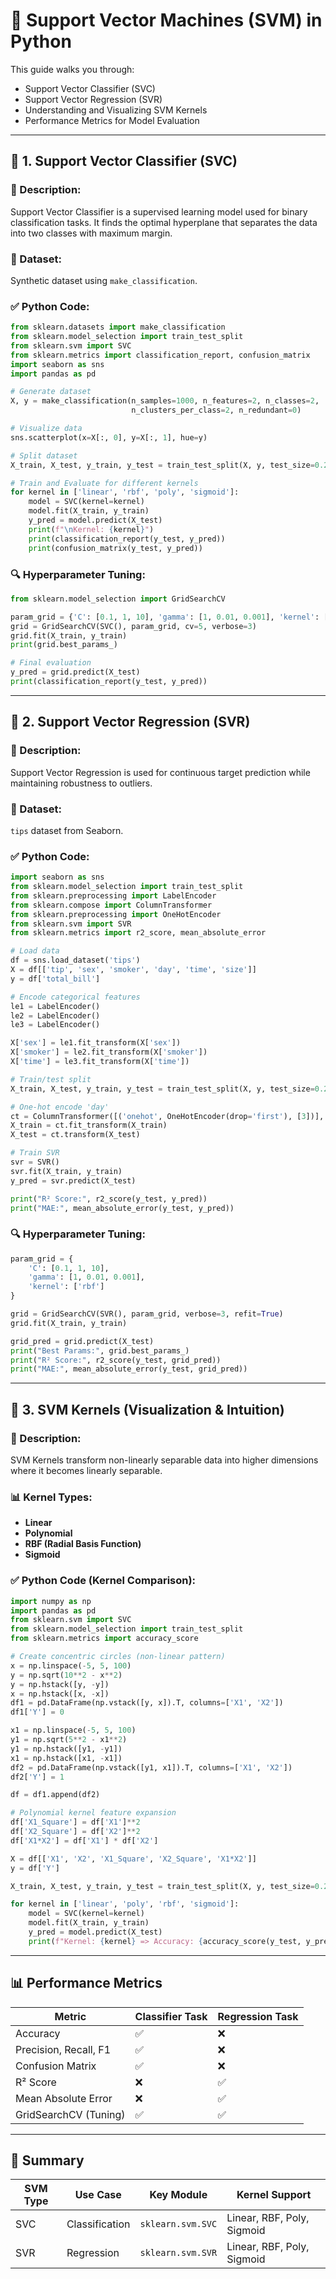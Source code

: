 
# 📘 Support Vector Machines (SVM) in Python

This guide walks you through:

- Support Vector Classifier (SVC)
- Support Vector Regression (SVR)
- Understanding and Visualizing SVM Kernels
- Performance Metrics for Model Evaluation

---

## 📌 1. Support Vector Classifier (SVC)

### 🧠 Description:
Support Vector Classifier is a supervised learning model used for binary classification tasks. It finds the optimal hyperplane that separates the data into two classes with maximum margin.

### 🧪 Dataset:
Synthetic dataset using `make_classification`.

### ✅ Python Code:
```python
from sklearn.datasets import make_classification
from sklearn.model_selection import train_test_split
from sklearn.svm import SVC
from sklearn.metrics import classification_report, confusion_matrix
import seaborn as sns
import pandas as pd

# Generate dataset
X, y = make_classification(n_samples=1000, n_features=2, n_classes=2,
                           n_clusters_per_class=2, n_redundant=0)

# Visualize data
sns.scatterplot(x=X[:, 0], y=X[:, 1], hue=y)

# Split dataset
X_train, X_test, y_train, y_test = train_test_split(X, y, test_size=0.25, random_state=10)

# Train and Evaluate for different kernels
for kernel in ['linear', 'rbf', 'poly', 'sigmoid']:
    model = SVC(kernel=kernel)
    model.fit(X_train, y_train)
    y_pred = model.predict(X_test)
    print(f"\nKernel: {kernel}")
    print(classification_report(y_test, y_pred))
    print(confusion_matrix(y_test, y_pred))
```

### 🔍 Hyperparameter Tuning:
```python
from sklearn.model_selection import GridSearchCV

param_grid = {'C': [0.1, 1, 10], 'gamma': [1, 0.01, 0.001], 'kernel': ['rbf']}
grid = GridSearchCV(SVC(), param_grid, cv=5, verbose=3)
grid.fit(X_train, y_train)
print(grid.best_params_)

# Final evaluation
y_pred = grid.predict(X_test)
print(classification_report(y_test, y_pred))
```

---

## 📌 2. Support Vector Regression (SVR)

### 🧠 Description:
Support Vector Regression is used for continuous target prediction while maintaining robustness to outliers.

### 🧪 Dataset:
`tips` dataset from Seaborn.

### ✅ Python Code:
```python
import seaborn as sns
from sklearn.model_selection import train_test_split
from sklearn.preprocessing import LabelEncoder
from sklearn.compose import ColumnTransformer
from sklearn.preprocessing import OneHotEncoder
from sklearn.svm import SVR
from sklearn.metrics import r2_score, mean_absolute_error

# Load data
df = sns.load_dataset('tips')
X = df[['tip', 'sex', 'smoker', 'day', 'time', 'size']]
y = df['total_bill']

# Encode categorical features
le1 = LabelEncoder()
le2 = LabelEncoder()
le3 = LabelEncoder()

X['sex'] = le1.fit_transform(X['sex'])
X['smoker'] = le2.fit_transform(X['smoker'])
X['time'] = le3.fit_transform(X['time'])

# Train/test split
X_train, X_test, y_train, y_test = train_test_split(X, y, test_size=0.25, random_state=10)

# One-hot encode 'day'
ct = ColumnTransformer([('onehot', OneHotEncoder(drop='first'), [3])], remainder='passthrough')
X_train = ct.fit_transform(X_train)
X_test = ct.transform(X_test)

# Train SVR
svr = SVR()
svr.fit(X_train, y_train)
y_pred = svr.predict(X_test)

print("R² Score:", r2_score(y_test, y_pred))
print("MAE:", mean_absolute_error(y_test, y_pred))
```

### 🔍 Hyperparameter Tuning:
```python
param_grid = {
    'C': [0.1, 1, 10],
    'gamma': [1, 0.01, 0.001],
    'kernel': ['rbf']
}

grid = GridSearchCV(SVR(), param_grid, verbose=3, refit=True)
grid.fit(X_train, y_train)

grid_pred = grid.predict(X_test)
print("Best Params:", grid.best_params_)
print("R² Score:", r2_score(y_test, grid_pred))
print("MAE:", mean_absolute_error(y_test, grid_pred))
```

---

## 📌 3. SVM Kernels (Visualization & Intuition)

### 🧠 Description:
SVM Kernels transform non-linearly separable data into higher dimensions where it becomes linearly separable.

### 📊 Kernel Types:
- **Linear**
- **Polynomial**
- **RBF (Radial Basis Function)**
- **Sigmoid**

### ✅ Python Code (Kernel Comparison):
```python
import numpy as np
import pandas as pd
from sklearn.svm import SVC
from sklearn.model_selection import train_test_split
from sklearn.metrics import accuracy_score

# Create concentric circles (non-linear pattern)
x = np.linspace(-5, 5, 100)
y = np.sqrt(10**2 - x**2)
y = np.hstack([y, -y])
x = np.hstack([x, -x])
df1 = pd.DataFrame(np.vstack([y, x]).T, columns=['X1', 'X2'])
df1['Y'] = 0

x1 = np.linspace(-5, 5, 100)
y1 = np.sqrt(5**2 - x1**2)
y1 = np.hstack([y1, -y1])
x1 = np.hstack([x1, -x1])
df2 = pd.DataFrame(np.vstack([y1, x1]).T, columns=['X1', 'X2'])
df2['Y'] = 1

df = df1.append(df2)

# Polynomial kernel feature expansion
df['X1_Square'] = df['X1']**2
df['X2_Square'] = df['X2']**2
df['X1*X2'] = df['X1'] * df['X2']

X = df[['X1', 'X2', 'X1_Square', 'X2_Square', 'X1*X2']]
y = df['Y']

X_train, X_test, y_train, y_test = train_test_split(X, y, test_size=0.25)

for kernel in ['linear', 'poly', 'rbf', 'sigmoid']:
    model = SVC(kernel=kernel)
    model.fit(X_train, y_train)
    y_pred = model.predict(X_test)
    print(f"Kernel: {kernel} => Accuracy: {accuracy_score(y_test, y_pred):.4f}")
```

---

## 📊 Performance Metrics

| Metric                  | Classifier Task            | Regression Task             |
|-------------------------|----------------------------|-----------------------------|
| Accuracy                | ✅                          | ❌                          |
| Precision, Recall, F1   | ✅                          | ❌                          |
| Confusion Matrix        | ✅                          | ❌                          |
| R² Score                | ❌                          | ✅                          |
| Mean Absolute Error     | ❌                          | ✅                          |
| GridSearchCV (Tuning)   | ✅                          | ✅                          |

---

## 📎 Summary

| SVM Type | Use Case        | Key Module | Kernel Support |
|----------|------------------|------------|----------------|
| SVC      | Classification    | `sklearn.svm.SVC` | Linear, RBF, Poly, Sigmoid |
| SVR      | Regression        | `sklearn.svm.SVR` | Linear, RBF, Poly, Sigmoid |
